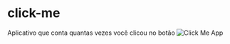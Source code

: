 # click-me

Aplicativo que conta quantas vezes você clicou no botão
![Click Me App](https://imgur.com/PW3RWnY)
